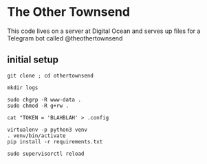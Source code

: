# The Other Townsend

This code lives on a server at Digital Ocean and serves up files for a Telegram bot called @theothertownsend

## initial setup

```
git clone ; cd othertownsend

mkdir logs

sudo chgrp -R www-data .
sudo chmod -R g+rw .

cat "TOKEN = 'BLAHBLAH' > .config

virtualenv -p python3 venv
. venv/bin/activate
pip install -r requirements.txt

sudo supervisorctl reload 
```